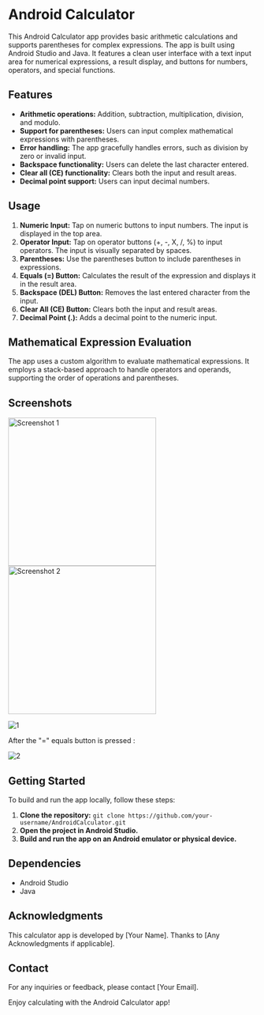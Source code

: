 # Android Calculator

This Android Calculator app provides basic arithmetic calculations and supports parentheses for complex expressions. The app is built using Android Studio and Java. It features a clean user interface with a text input area for numerical expressions, a result display, and buttons for numbers, operators, and special functions.

## Features

- **Arithmetic operations:** Addition, subtraction, multiplication, division, and modulo.
- **Support for parentheses:** Users can input complex mathematical expressions with parentheses.
- **Error handling:** The app gracefully handles errors, such as division by zero or invalid input.
- **Backspace functionality:** Users can delete the last character entered.
- **Clear all (CE) functionality:** Clears both the input and result areas.
- **Decimal point support:** Users can input decimal numbers.

## Usage

1. **Numeric Input:** Tap on numeric buttons to input numbers. The input is displayed in the top area.
2. **Operator Input:** Tap on operator buttons (+, -, X, /, %) to input operators. The input is visually separated by spaces.
3. **Parentheses:** Use the parentheses button to include parentheses in expressions.
4. **Equals (=) Button:** Calculates the result of the expression and displays it in the result area.
5. **Backspace (DEL) Button:** Removes the last entered character from the input.
6. **Clear All (CE) Button:** Clears both the input and result areas.
7. **Decimal Point (.):** Adds a decimal point to the numeric input.

## Mathematical Expression Evaluation

The app uses a custom algorithm to evaluate mathematical expressions. It employs a stack-based approach to handle operators and operands, supporting the order of operations and parentheses.

## Screenshots

<img src="./1.png" alt="Screenshot 1" width="300"/>
<img src="./2.png" alt="Screenshot 2" width="300"/>

![1](https://github.com/StasBratanich/AndroidCalculator/assets/83605505/53314a9d-730f-483a-bd65-bee45ce19486)

After the "=" equals button is pressed :

![2](https://github.com/StasBratanich/AndroidCalculator/assets/83605505/4fbd272e-27a8-491d-8b33-10f7b52e9731)

## Getting Started

To build and run the app locally, follow these steps:

1. **Clone the repository:** `git clone https://github.com/your-username/AndroidCalculator.git`
2. **Open the project in Android Studio.**
3. **Build and run the app on an Android emulator or physical device.**

## Dependencies

- Android Studio
- Java

## Acknowledgments

This calculator app is developed by [Your Name].
Thanks to [Any Acknowledgments if applicable].

## Contact

For any inquiries or feedback, please contact [Your Email].

Enjoy calculating with the Android Calculator app!
